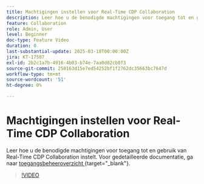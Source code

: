 ```yaml
---
title: Machtigingen instellen voor Real-Time CDP Collaboration
description: Leer hoe u de benodigde machtigingen voor toegang tot en gebruik van Real-Time CDP Collaboration instelt
feature: Collaboration
role: Admin, User
level: Beginner
doc-type: Feature Video
duration: 0
last-substantial-update: 2025-03-18T00:00:00Z
jira: KT-17507
exl-id: 2b2c1a7b-4916-4b03-b74e-7aa0d02cb0f3
source-git-commit: 250163d15e7ed54252bf1f2762dc35663bc7647d
workflow-type: tm+mt
source-wordcount: '51'
ht-degree: 0%

---
```


# Machtigingen instellen voor Real-Time CDP Collaboration

Leer hoe u de benodigde machtigingen voor toegang tot en gebruik van Real-Time CDP Collaboration instelt. Voor gedetailleerde documentatie, ga naar [ toegangsbeheeroverzicht ](https://experienceleague.adobe.com/en/docs/real-time-cdp-collaboration/using/permissions/overview){target="_blank"}.

>[!VIDEO](https://video.tv.adobe.com/v/3452216/?learn=on&enablevpops)

